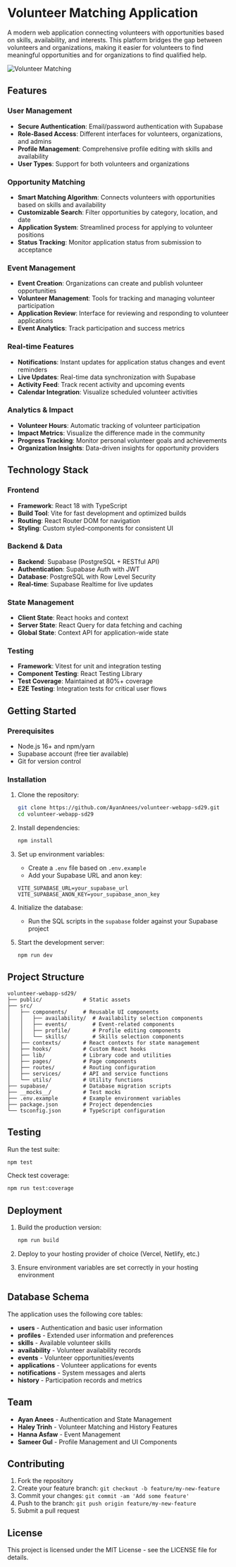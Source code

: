 # Volunteer Matching Application

A modern web application connecting volunteers with opportunities based on skills, availability, and interests. This platform bridges the gap between volunteers and organizations, making it easier for volunteers to find meaningful opportunities and for organizations to find qualified help.

![Volunteer Matching](https://via.placeholder.com/800x400?text=Volunteer+Matching)

## Features

### User Management
- **Secure Authentication**: Email/password authentication with Supabase
- **Role-Based Access**: Different interfaces for volunteers, organizations, and admins
- **Profile Management**: Comprehensive profile editing with skills and availability
- **User Types**: Support for both volunteers and organizations

### Opportunity Matching
- **Smart Matching Algorithm**: Connects volunteers with opportunities based on skills and availability
- **Customizable Search**: Filter opportunities by category, location, and date
- **Application System**: Streamlined process for applying to volunteer positions
- **Status Tracking**: Monitor application status from submission to acceptance

### Event Management
- **Event Creation**: Organizations can create and publish volunteer opportunities
- **Volunteer Management**: Tools for tracking and managing volunteer participation
- **Application Review**: Interface for reviewing and responding to volunteer applications
- **Event Analytics**: Track participation and success metrics

### Real-time Features
- **Notifications**: Instant updates for application status changes and event reminders
- **Live Updates**: Real-time data synchronization with Supabase
- **Activity Feed**: Track recent activity and upcoming events
- **Calendar Integration**: Visualize scheduled volunteer activities

### Analytics & Impact
- **Volunteer Hours**: Automatic tracking of volunteer participation
- **Impact Metrics**: Visualize the difference made in the community
- **Progress Tracking**: Monitor personal volunteer goals and achievements
- **Organization Insights**: Data-driven insights for opportunity providers

## Technology Stack

### Frontend
- **Framework**: React 18 with TypeScript
- **Build Tool**: Vite for fast development and optimized builds
- **Routing**: React Router DOM for navigation
- **Styling**: Custom styled-components for consistent UI

### Backend & Data
- **Backend**: Supabase (PostgreSQL + RESTful API)
- **Authentication**: Supabase Auth with JWT
- **Database**: PostgreSQL with Row Level Security
- **Real-time**: Supabase Realtime for live updates

### State Management
- **Client State**: React hooks and context
- **Server State**: React Query for data fetching and caching
- **Global State**: Context API for application-wide state

### Testing
- **Framework**: Vitest for unit and integration testing
- **Component Testing**: React Testing Library
- **Test Coverage**: Maintained at 80%+ coverage
- **E2E Testing**: Integration tests for critical user flows

## Getting Started

### Prerequisites
- Node.js 16+ and npm/yarn
- Supabase account (free tier available)
- Git for version control

### Installation

1. Clone the repository:
   ```bash
   git clone https://github.com/AyanAnees/volunteer-webapp-sd29.git
   cd volunteer-webapp-sd29
   ```

2. Install dependencies:
   ```bash
   npm install
   ```

3. Set up environment variables:
   - Create a `.env` file based on `.env.example`
   - Add your Supabase URL and anon key:
   ```
   VITE_SUPABASE_URL=your_supabase_url
   VITE_SUPABASE_ANON_KEY=your_supabase_anon_key
   ```

4. Initialize the database:
   - Run the SQL scripts in the `supabase` folder against your Supabase project

5. Start the development server:
   ```bash
   npm run dev
   ```

## Project Structure

```
volunteer-webapp-sd29/
├── public/             # Static assets
├── src/
│   ├── components/     # Reusable UI components
│   │   ├── availability/  # Availability selection components
│   │   ├── events/        # Event-related components
│   │   ├── profile/       # Profile editing components
│   │   └── skills/        # Skills selection components
│   ├── contexts/       # React contexts for state management
│   ├── hooks/          # Custom React hooks
│   ├── lib/            # Library code and utilities
│   ├── pages/          # Page components
│   ├── routes/         # Routing configuration
│   ├── services/       # API and service functions
│   └── utils/          # Utility functions
├── supabase/           # Database migration scripts
├── __mocks__/          # Test mocks
├── .env.example        # Example environment variables
├── package.json        # Project dependencies
└── tsconfig.json       # TypeScript configuration
```

## Testing

Run the test suite:
```bash
npm test
```

Check test coverage:
```bash
npm run test:coverage
```

## Deployment

1. Build the production version:
   ```bash
   npm run build
   ```

2. Deploy to your hosting provider of choice (Vercel, Netlify, etc.)

3. Ensure environment variables are set correctly in your hosting environment

## Database Schema

The application uses the following core tables:

- **users** - Authentication and basic user information
- **profiles** - Extended user information and preferences
- **skills** - Available volunteer skills
- **availability** - Volunteer availability records
- **events** - Volunteer opportunities/events
- **applications** - Volunteer applications for events
- **notifications** - System messages and alerts
- **history** - Participation records and metrics

## Team

- **Ayan Anees** - Authentication and State Management
- **Haley Trinh** - Volunteer Matching and History Features
- **Hanna Asfaw** - Event Management
- **Sameer Gul** - Profile Management and UI Components

## Contributing

1. Fork the repository
2. Create your feature branch: `git checkout -b feature/my-new-feature`
3. Commit your changes: `git commit -am 'Add some feature'`
4. Push to the branch: `git push origin feature/my-new-feature`
5. Submit a pull request

## License

This project is licensed under the MIT License - see the LICENSE file for details.
